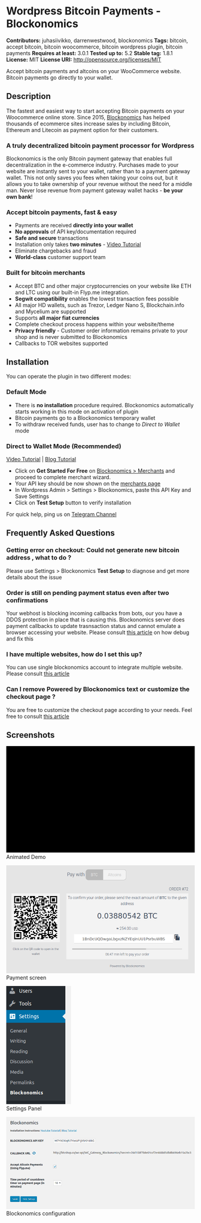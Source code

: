 # Wordpress Bitcoin Payments - Blockonomics # 
**Contributors:** juhasiivikko, darrenwestwood, blockonomics
**Tags:** bitcoin, accept bitcoin, bitcoin woocommerce, bitcoin wordpress plugin, bitcoin payments 
**Requires at least:** 3.0.1 
**Tested up to:** 5.2
**Stable tag:** 1.8.1
**License:** MIT 
**License URI:** http://opensource.org/licenses/MIT 

Accept bitcoin payments and altcoins on your WooCommerce website. Bitcoin payments go directly to your wallet. 

## Description ## 

The fastest and easiest way to start accepting Bitcoin payments on your Woocommerce online store. Since 2015, [Blockonomics](https://www.blockonomics.co/merchants?utm_source=wordpress) has helped thousands of ecommerce sites increase sales by including Bitcoin, Ethereum and Litecoin as payment option for their customers. 

### A truly decentralized bitcoin payment processor for Wordpress ### 

Blockonomics is the only Bitcoin payment gateway that enables full decentralization in the e-commerce industry. Purchases made to your website are instantly sent to your wallet, rather than to a payment gateway wallet. This not only saves you fees when taking your coins out, but it allows you to take ownership of your revenue without the need for a middle man. Never lose revenue from payment gateway wallet hacks - **be your own bank**! 


### Accept bitcoin payments, fast & easy ### 
- Payments are received **directly into your wallet** 
- **No approvals** of API key/documentation required 
- **Safe and secure** transactions 
- Installation only takes **two minutes** - [Video Tutorial](https://www.youtube.com/watch?v=tysaHV2CxPI)  
- Eliminate chargebacks and fraud 
- **World-class** customer support team 

### Built for bitcoin merchants ### 
- Accept BTC and other major cryptocurrencies on your website like ETH and LTC using our built-in Flyp.me integration. 
- **Segwit compatibility** enables the lowest transaction fees possible 
- All major HD wallets, such as Trezor, Ledger Nano S, Blockchain.info and Mycelium are supported 
- Supports **all major fiat currencies** 
- Complete checkout process happens within your website/theme
- **Privacy friendly** - Customer order information remains private to your shop and is never submitted to Blockonomics
- Callbacks to TOR websites supported

## Installation ## 

You can operate the plugin in two different modes:  

### Default Mode  ###
- There is **no installation** procedure required. Blockonomics automatically starts working in this mode on activation of plugin 
- Bitcoin payments go to a Blockonomics temporary wallet   
- To withdraw received funds, user has to change to *Direct to Wallet* mode

### Direct to Wallet Mode (Recommended)  ### 
[Video Tutorial](https://youtu.be/Kck3a-9nh6E) | [Blog Tutorial](https://blog.blockonomics.co/how-to-accept-bitcoin-payments-on-woocommerce-using-blockonomics-f18661819a62)  
 
- Click on **Get Started For Free** on [Blockonomics > Merchants](https://www.blockonomics.co/merchants) and proceed to complete merchant wizard. 
- Your API key should be now shown on the [merchants page](https://www.blockonomics.co/merchants)   
- In Wordpress Admin > Settings > Blockonomics, paste this API Key and Save Settings 
- Click on **Test Setup** button to verify installation  

For quick help, ping us on [Telegram Channel](https://t.me/BlockonomicsCo)

## Frequently Asked Questions ## 

### Getting error on checkout: Could not generate new bitcoin address , what to do ? ### 
Please use Settings > Blockonomics **Test Setup** to diagnose and get more
details about the issue

### Order is still on pending payment status even after two confirmations  ### 
Your webhost is blocking incoming callbacks from bots, our you have a DDOS protection in place that is causing this. Blockonomics server does payment callbacks to update trasnsaction status and cannot emulate a browser accessing your website. Please consult [this article](https://blockonomics.freshdesk.com/solution/articles/33000219539-order-status-not-changing-ddos-protection) on how debug and fix this

### I have multiple websites, how do I set this up? ### 
You can use single blockonomics account to integrate multiple website. Please consult [this article](https://blockonomics.freshdesk.com/solution/articles/33000209399-merchants-integrating-multiple-websites)

### Can I remove Powered by Blockonomics text or customize the checkout page ? ### 
You are free to customize the checkout page according to your needs. Feel free to consult [this article](https://blockonomics.freshdesk.com/support/solutions/articles/33000243991-how-to-customize-the-checkout-page-)

## Screenshots ## 

![](assets-wp-repo/screenshot-1.gif)     
Animated Demo

![](assets-wp-repo/screenshot-2.png)     
Payment screen 

![](assets-wp-repo/screenshot-3.png)     
Settings Panel   

![](assets-wp-repo/screenshot-4.png)   
Blockonomics configuration
 
